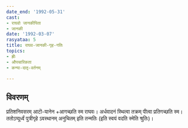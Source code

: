 ```yaml
---
date_end: '1992-05-31'
cast:
- राघवो जानकीपिता
- जानकी
date: '1992-03-07'
rasyataa: 5
title: राघव-जानकी-गृह-गतिः
topics:
- ह्रीः
- औपचारिकता
- कन्या-दातृ-वर्तनम्

---
```


## विवरणम्
प्रतिशनिवसरम् आटॊ-यानेन +‌आगच्छति स्म राघवः। अर्धवादनं स्थित्वा तक्रम् पीत्वा प्रतिगच्छति स्म। ततोऽप्यूर्ध्वं पुत्रीगृहे ऽवस्थानम् अनुचितम् इति तन्मतिः (इति स्वयं वदति स्मेति श्रुतिः)।

